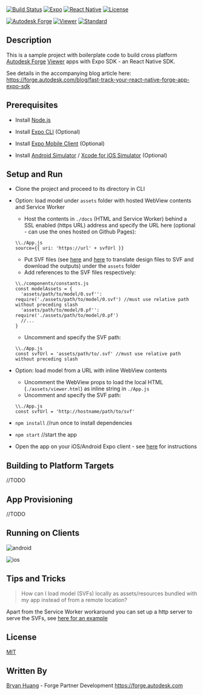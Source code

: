 [![Build Status](https://travis-ci.org/dukedhx/viewer-expo-react-native.svg?branch=master)](https://travis-ci.org/dukedhx/viewer-expo-react-native)
[![Expo](https://img.shields.io/badge/ExpoSDK-v35-blue.svg)](https://expo.io/)
[![React Native](https://img.shields.io/badge/ReactNative-v0.59-green.svg)](https://facebook.github.io/react-native/)
[![License](http://img.shields.io/:license-mit-blue.svg)](http://opensource.org/licenses/MIT)

[![Autodesk Forge](https://img.shields.io/badge/Autodesk-Forge-orange.svg)](http://forge.autodesk.com/)
[![Viewer](https://img.shields.io/badge/Viewer-v7-green.svg)](http://forge.autodesk.com/)
[![Standard](https://img.shields.io/badge/Standard-Style-green.svg)](https://github.com/standard/standard)

## Description

This is a sample project with boilerplate code to build cross platform [Autodesk Forge](https://forge.autodesk.com/) [Viewer](https://forge.autodesk.com/apis-and-services/viewer) apps with Expo SDK - an React Native SDK.

See details in the accompanying blog article here: https://forge.autodesk.com/blog/fast-track-your-react-native-forge-app-expo-sdk

## Prerequisites

- Install [Node.js](https://nodejs.org/en/download/)

- Install [Expo CLI](https://docs.expo.io/versions/latest/workflow/expo-cli/) (Optional)

- Install [Expo Mobile Client](https://expo.io/tools#client) (Optional)

- Install [Android Simulator](https://developer.android.com/studio/run/emulator) / [Xcode for iOS Simulator](https://developer.apple.com/library/archive/documentation/IDEs/Conceptual/iOS_Simulator_Guide/GettingStartedwithiOSSimulator/GettingStartedwithiOSSimulator.html) (Optional)

## Setup and Run

- Clone the project and proceed to its directory in CLI

- Option: load model under `assets` folder with hosted WebView contents and Service Worker

  - Host the contents in `./docs` (HTML and Service Worker) behind a SSL enabled (https URL) address and specify the URL here (optional - can use the ones hosted on Github Pages):
  ```
  \\./App.js
  source={{ uri: 'https://url' + svfUrl }}
  ```
  - Put SVF files (see [here](https://forge.autodesk.com/blog/forge-svf-extractor-c-net) and [here](https://forge.autodesk.com/blog/forge-svf-extractor-nodejs) to translate design files to SVF and download the outputs) under the `assets` folder
  - Add references to the SVF files respectively:
  ```
  \\./components/constants.js
  const modelAssets = {
    'assets/path/to/model/0.svf'': require('./assets/path/to/model/0.svf') //must use relative path without preceding slash
    'assets/path/to/model/0.pf'': require('./assets/path/to/model/0.pf')
    //...
  }
  ```
  - Uncomment and specify the SVF path:
  ```
  \\./App.js
  const svfUrl = 'assets/path/to/.svf' //must use relative path without preceding slash
  ```


- Option: load model from a URL with inline WebView contents

  - Uncomment the WebView props to load the local HTML (`./assets/viewer.html`) as inline string in `./App.js`
  - Uncomment and specify the SVF path:
  ```
  \\./App.js
  const svfUrl = 'http://hostname/path/to/svf'
  ```

- `npm install` //run once to install dependencies

- `npm start` //start the app

- Open the app on your iOS/Android Expo client - see [here](https://docs.expo.io/versions/v35.0.0/guides/testing-on-devices/) for instructions


## Building to Platform Targets

//TODO

## App Provisioning

//TODO

## Running on Clients

![android](https://flint-prodcms-forge.s3.amazonaws.com/prod/s3fs-public/inline-images/Screenshot_20191122-150554.png)

![ios](https://imgur.com/4hpDALc.png)

## Tips and Tricks

> How can I load model (SVFs) locally as assets/resources bundled with my app instead of from a remote location?

Apart from the Service Worker workaround you can set up a http server to serve the SVFs, see [here for an example]( https://github.com/dukedhx/viewer-reason-react-native)


## License

[MIT](http://opensource.org/licenses/MIT)

## Written By

[Bryan Huang](https://www.linkedin.com/in/bryan-huang-1447b862) - Forge Partner Development https://forge.autodesk.com

